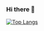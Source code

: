 ### Hi there 👋

[![Top Langs](https://github-readme-stats.vercel.app/api/top-langs/?username={m-shintaro})](https://github.com/anuraghazra/github-readme-stats)

<!--
**m-shintaro/m-shintaro** is a ✨ _special_ ✨ repository because its `README.md` (this file) appears on your GitHub profile.

Here are some ideas to get you started:

- 🔭 I’m currently working on ...
- 🌱 I’m currently learning ...
- 👯 I’m looking to collaborate on ...
- 🤔 I’m looking for help with ...
- 💬 Ask me about ...
- 📫 How to reach me: ...
- 😄 Pronouns: ...
- ⚡ Fun fact: ...
-->
